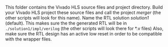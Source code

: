 This folder contains the Vivado HLS source files and project directory.
Build your Vivado HLS project these source files and call the project *merger* (the other scripts will look for this name).
Name the RTL solution *solution1* (default). This makes sure the the generated RTL will be in `./solution1/impl/verilog` (the other scripts will look there for *.v files)
Also, make sure the RTL design has an active low reset in order to be compatible with the wrapper files.
